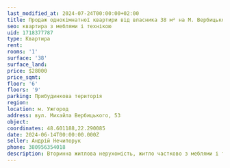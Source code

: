 ```yaml
---
last_modified_at: 2024-07-24T00:00:00+02:00
title: Продаж однокімнатної квартири від власника 38 м² на М. Вербицького
seo: квартира з меблями і технікою
uid: 1718377787
type: Квартира
rent:
rooms: '1'
surface: '38'
surface_land:
price: $28000
price_sqmt:
floor: '6'
floors: '9'
parking: Прибудинкова територія
region:
location: м. Ужгород
address: вул. Михайла Вербицького, 53
object:
coordinates: 48.601188,22.290085
date: 2024-06-14T00:00:00.000Z
seller: Андрій Нечипорук
phone: 380956354018
description: Вторинна житлова нерухомість, житло частково з меблями і технікою, придатне для проживання
---
```

